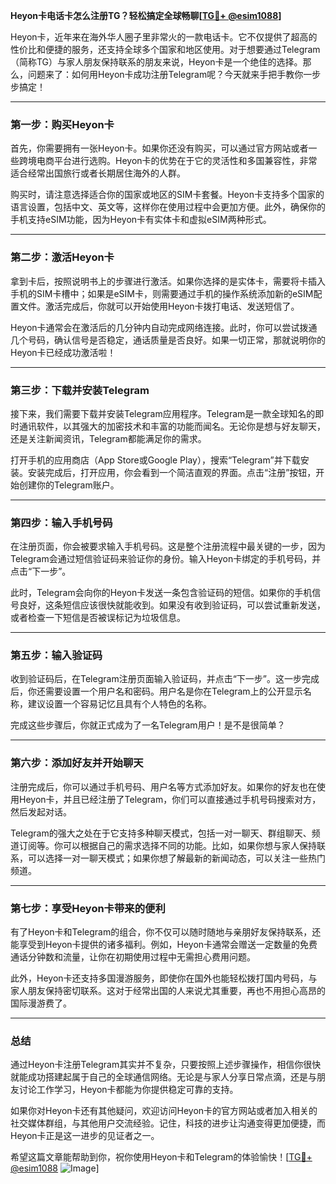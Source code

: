 **Heyon卡电话卡怎么注册TG？轻松搞定全球畅聊[[TG💪+ @esim1088](https://t.me/s/esim1088)]**

Heyon卡，近年来在海外华人圈子里非常火的一款电话卡。它不仅提供了超高的性价比和便捷的服务，还支持全球多个国家和地区使用。对于想要通过Telegram（简称TG）与家人朋友保持联系的朋友来说，Heyon卡是一个绝佳的选择。那么，问题来了：如何用Heyon卡成功注册Telegram呢？今天就来手把手教你一步步搞定！

---

### **第一步：购买Heyon卡**
首先，你需要拥有一张Heyon卡。如果你还没有购买，可以通过官方网站或者一些跨境电商平台进行选购。Heyon卡的优势在于它的灵活性和多国兼容性，非常适合经常出国旅行或者长期居住海外的人群。

购买时，请注意选择适合你的国家或地区的SIM卡套餐。Heyon卡支持多个国家的语言设置，包括中文、英文等，这样你在使用过程中会更加方便。此外，确保你的手机支持eSIM功能，因为Heyon卡有实体卡和虚拟eSIM两种形式。

---

### **第二步：激活Heyon卡**
拿到卡后，按照说明书上的步骤进行激活。如果你选择的是实体卡，需要将卡插入手机的SIM卡槽中；如果是eSIM卡，则需要通过手机的操作系统添加新的eSIM配置文件。激活完成后，你就可以开始使用Heyon卡拨打电话、发送短信了。

Heyon卡通常会在激活后的几分钟内自动完成网络连接。此时，你可以尝试拨通几个号码，确认信号是否稳定，通话质量是否良好。如果一切正常，那就说明你的Heyon卡已经成功激活啦！

---

### **第三步：下载并安装Telegram**
接下来，我们需要下载并安装Telegram应用程序。Telegram是一款全球知名的即时通讯软件，以其强大的加密技术和丰富的功能而闻名。无论你是想与好友聊天，还是关注新闻资讯，Telegram都能满足你的需求。

打开手机的应用商店（App Store或Google Play），搜索“Telegram”并下载安装。安装完成后，打开应用，你会看到一个简洁直观的界面。点击“注册”按钮，开始创建你的Telegram账户。

---

### **第四步：输入手机号码**
在注册页面，你会被要求输入手机号码。这是整个注册流程中最关键的一步，因为Telegram会通过短信验证码来验证你的身份。输入Heyon卡绑定的手机号码，并点击“下一步”。

此时，Telegram会向你的Heyon卡发送一条包含验证码的短信。如果你的手机信号良好，这条短信应该很快就能收到。如果没有收到验证码，可以尝试重新发送，或者检查一下短信是否被误标记为垃圾信息。

---

### **第五步：输入验证码**
收到验证码后，在Telegram注册页面输入验证码，并点击“下一步”。这一步完成后，你还需要设置一个用户名和密码。用户名是你在Telegram上的公开显示名称，建议设置一个容易记忆且具有个人特色的名称。

完成这些步骤后，你就正式成为了一名Telegram用户！是不是很简单？

---

### **第六步：添加好友并开始聊天**
注册完成后，你可以通过手机号码、用户名等方式添加好友。如果你的好友也在使用Heyon卡，并且已经注册了Telegram，你们可以直接通过手机号码搜索对方，然后发起对话。

Telegram的强大之处在于它支持多种聊天模式，包括一对一聊天、群组聊天、频道订阅等。你可以根据自己的需求选择不同的功能。比如，如果你想与家人保持联系，可以选择一对一聊天模式；如果你想了解最新的新闻动态，可以关注一些热门频道。

---

### **第七步：享受Heyon卡带来的便利**
有了Heyon卡和Telegram的组合，你不仅可以随时随地与亲朋好友保持联系，还能享受到Heyon卡提供的诸多福利。例如，Heyon卡通常会赠送一定数量的免费通话分钟数和流量，让你在初期使用过程中无需担心费用问题。

此外，Heyon卡还支持多国漫游服务，即使你在国外也能轻松拨打国内号码，与家人朋友保持密切联系。这对于经常出国的人来说尤其重要，再也不用担心高昂的国际漫游费了。

---

### **总结**
通过Heyon卡注册Telegram其实并不复杂，只要按照上述步骤操作，相信你很快就能成功搭建起属于自己的全球通信网络。无论是与家人分享日常点滴，还是与朋友讨论工作学习，Heyon卡都能为你提供稳定可靠的支持。

如果你对Heyon卡还有其他疑问，欢迎访问Heyon卡的官方网站或者加入相关的社交媒体群组，与其他用户交流经验。记住，科技的进步让沟通变得更加便捷，而Heyon卡正是这一进步的见证者之一。

希望这篇文章能帮助到你，祝你使用Heyon卡和Telegram的体验愉快！[[TG💪+ @esim1088](https://t.me/s/esim1088) ![Image](https://i.postimg.cc/4NQfJmqS/Snipaste-2025-05-13-00-14-12.png)]